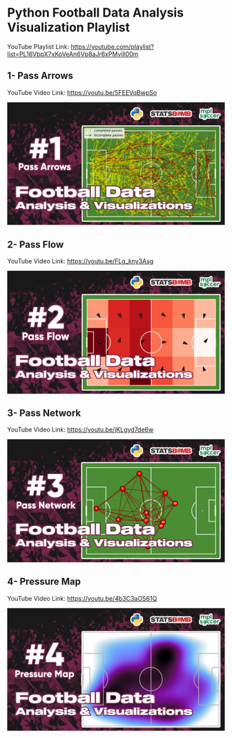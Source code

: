# Python Football Data Analysis Visualization Playlist

YouTube Playlist Link: https://youtube.com/playlist?list=PL16VbpX7xKoVeAn6Vp8aJr6xPMvill00m

## 1- Pass Arrows

YouTube Video Link: https://youtu.be/5FEEVqBwpSo

![Alt text](result/1.jpg)

## 2- Pass Flow

YouTube Video Link: https://youtu.be/FLg_kny3Asg

![Alt text](result/2.jpg)

## 3- Pass Network

YouTube Video Link: https://youtu.be/jKLgyd7de6w

![Alt text](result/3.jpg)

## 4- Pressure Map

YouTube Video Link: https://youtu.be/4b3C3aOS61Q

![Alt text](result/4.jpg)
